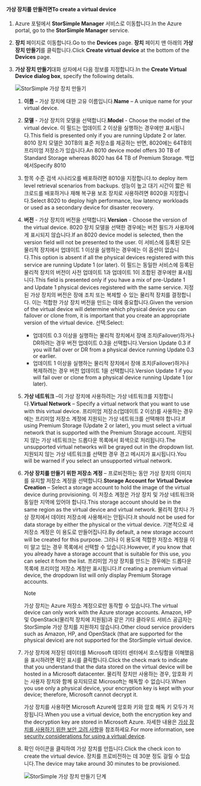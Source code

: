 #### <a name="to-create-a-virtual-device"></a><span data-ttu-id="fdc60-101">가상 장치를 만들려면</span><span class="sxs-lookup"><span data-stu-id="fdc60-101">To create a virtual device</span></span>
1. <span data-ttu-id="fdc60-102">Azure 포털에서 **StorSimple Manager** 서비스로 이동합니다.</span><span class="sxs-lookup"><span data-stu-id="fdc60-102">In the Azure portal, go to the **StorSimple Manager** service.</span></span>
2. <span data-ttu-id="fdc60-103">**장치** 페이지로 이동합니다.</span><span class="sxs-lookup"><span data-stu-id="fdc60-103">Go to the **Devices** page.</span></span> <span data-ttu-id="fdc60-104">**장치** 페이지 맨 아래의 **가상 장치 만들기**를 클릭합니다.</span><span class="sxs-lookup"><span data-stu-id="fdc60-104">Click **Create virtual device** at the bottom of the **Devices** page.</span></span>
3. <span data-ttu-id="fdc60-105">**가상 장치 만들기**대화 상자에서 다음 정보를 지정합니다.</span><span class="sxs-lookup"><span data-stu-id="fdc60-105">In the **Create Virtual Device dialog box**, specify the following details.</span></span>
   
    ![StorSimple 가상 장치 만들기](./media/storsimple-create-virtual-device-u2/CreatePremiumsva1.png)
   
   1. <span data-ttu-id="fdc60-107">**이름** – 가상 장치에 대한 고유 이름입니다.</span><span class="sxs-lookup"><span data-stu-id="fdc60-107">**Name** – A unique name for your virtual device.</span></span>
   2. <span data-ttu-id="fdc60-108">**모델** - 가상 장치의 모델을 선택합니다.</span><span class="sxs-lookup"><span data-stu-id="fdc60-108">**Model** - Choose the model of the virtual device.</span></span> <span data-ttu-id="fdc60-109">이 필드는 업데이트 2 이상을 실행하는 경우에만 표시됩니다.</span><span class="sxs-lookup"><span data-stu-id="fdc60-109">This field is presented only if you are running Update 2 or later.</span></span> <span data-ttu-id="fdc60-110">8010 장치 모델은 30TB의 표준 저장소를 제공하는 반면, 8020에는 64TB의 프리미엄 저장소가 있습니다.</span><span class="sxs-lookup"><span data-stu-id="fdc60-110">An 8010 device model offers 30 TB of Standard Storage whereas 8020 has 64 TB of Premium Storage.</span></span> <span data-ttu-id="fdc60-111">백업에서</span><span class="sxs-lookup"><span data-stu-id="fdc60-111">Specify 8010</span></span>
   3. <span data-ttu-id="fdc60-112">항목 수준 검색 시나리오를 배포하려면 8010을 지정합니다.</span><span class="sxs-lookup"><span data-stu-id="fdc60-112">to deploy item level retrieval  scenarios from backups.</span></span> <span data-ttu-id="fdc60-113">성능이 높고 대기 시간이 짧은 워크로드를 배포하거나 재해 복구용 보조 장치로 사용하려면 8020을 지정합니다.</span><span class="sxs-lookup"><span data-stu-id="fdc60-113">Select 8020 to deploy high performance, low latency workloads or used as a secondary device for disaster recovery.</span></span>
   4. <span data-ttu-id="fdc60-114">**버전** - 가상 장치의 버전을 선택합니다.</span><span class="sxs-lookup"><span data-stu-id="fdc60-114">**Version** - Choose the version of the virtual device.</span></span> <span data-ttu-id="fdc60-115">8020 장치 모델을 선택한 경우에는 버전 필드가 사용자에게 표시되지 않습니다.</span><span class="sxs-lookup"><span data-stu-id="fdc60-115">If an 8020 device model is selected, then the version field will not be presented to the user.</span></span> <span data-ttu-id="fdc60-116">이 서비스에 등록된 모든 물리적 장치에서 업데이트 1 이상을 실행하는 경우에는 이 옵션이 없습니다.</span><span class="sxs-lookup"><span data-stu-id="fdc60-116">This option is absent if all the physical devices registered with this service are running Update 1 (or later).</span></span> <span data-ttu-id="fdc60-117">이 필드는 동일한 서비스에 등록된 물리적 장치의 버전이 사전 업데이트 1과 업데이트 1이 조합된 경우에만 표시됩니다.</span><span class="sxs-lookup"><span data-stu-id="fdc60-117">This field is presented only if you have a mix of pre-Update 1 and Update 1 physical devices registered with the same service.</span></span> <span data-ttu-id="fdc60-118">지정된 가상 장치의 버전은 장애 조치 또는 복제할 수 있는 물리적 장치를 결정합니다. 이는 적합한 가상 장치 버전을 만드는 데에 중요합니다.</span><span class="sxs-lookup"><span data-stu-id="fdc60-118">Given the version of the virtual device will determine which physical device you can failover or clone from, it is important that you create an appropriate version of the virtual device.</span></span> <span data-ttu-id="fdc60-119">선택:</span><span class="sxs-lookup"><span data-stu-id="fdc60-119">Select:</span></span>
      
      * <span data-ttu-id="fdc60-120">업데이트 0.3 이상을 실행하는 물리적 장치에서 장애 조치(Failover)하거나 DR하려는 경우 버전 업데이트 0.3을 선택합니다.</span><span class="sxs-lookup"><span data-stu-id="fdc60-120">Version Update 0.3 if you will fail over or DR from a physical device running Update 0.3 or earlier.</span></span> 
      * <span data-ttu-id="fdc60-121">업데이트 1 이상을 실행하는 물리적 장치에서 장애 조치(Failover)하거나 복제하려는 경우 버전 업데이트 1을 선택합니다.</span><span class="sxs-lookup"><span data-stu-id="fdc60-121">Version Update 1 if you will fail over or clone from a physical device running Update 1 (or later).</span></span> 
   5. <span data-ttu-id="fdc60-122">**가상 네트워크** –이 가상 장치에 사용하려는 가상 네트워크를 지정합니다.</span><span class="sxs-lookup"><span data-stu-id="fdc60-122">**Virtual Network** – Specify a virtual network that you want to use with this virtual device.</span></span> <span data-ttu-id="fdc60-123">프리미엄 저장소(업데이트 2 이상)를 사용하는 경우에는 프리미엄 저장소 계정에 지원되는 가상 네트워크를 선택해야 합니다.</span><span class="sxs-lookup"><span data-stu-id="fdc60-123">If using Premium Storage (Update 2 or later), you must select a virtual network that is supported with the Premium Storage account.</span></span> <span data-ttu-id="fdc60-124">지원되지 않는 가상 네트워크는 드롭다운 목록에서 회색으로 처리됩니다.</span><span class="sxs-lookup"><span data-stu-id="fdc60-124">The unsupported virtual networks will be grayed out in the dropdown list.</span></span> <span data-ttu-id="fdc60-125">지원되지 않는 가상 네트워크를 선택한 경우 경고 메시지가 표시됩니다.</span><span class="sxs-lookup"><span data-stu-id="fdc60-125">You will be warned if you select an unsupported virtual network.</span></span> 
   6. <span data-ttu-id="fdc60-126">**가상 장치를 만들기 위한 저장소 계정** – 프로비전하는 동안 가상 장치의 이미지를 유지할 저장소 계정을 선택합니다.</span><span class="sxs-lookup"><span data-stu-id="fdc60-126">**Storage Account for Virtual Device Creation** – Select a storage account to hold the image of the virtual device during provisioning.</span></span> <span data-ttu-id="fdc60-127">이 저장소 계정은 가상 장치 및 가상 네트워크와 동일한 지역에 있어야 합니다.</span><span class="sxs-lookup"><span data-stu-id="fdc60-127">This storage account should be in the same region as the virtual device and virtual network.</span></span> <span data-ttu-id="fdc60-128">물리적 장치나 가상 장치에서 데이터 저장소에 사용해서는 안됩니다.</span><span class="sxs-lookup"><span data-stu-id="fdc60-128">It should not be used for data storage by either the physical or the virtual device.</span></span> <span data-ttu-id="fdc60-129">기본적으로 새 저장소 계정은 이 용도로 만들어집니다.</span><span class="sxs-lookup"><span data-stu-id="fdc60-129">By default, a new storage account will be created for this purpose.</span></span> <span data-ttu-id="fdc60-130">그러나 이 용도에 적합한 저장소 계정을 이미 알고 있는 경우 목록에서 선택할 수 있습니다.</span><span class="sxs-lookup"><span data-stu-id="fdc60-130">However, if you know that you already have a storage account that is suitable for this use, you can select it from the list.</span></span> <span data-ttu-id="fdc60-131">프리미엄 가상 장치를 만드는 경우에는 드롭다운 목록에 프리미엄 저장소 계정만 표시됩니다.</span><span class="sxs-lookup"><span data-stu-id="fdc60-131">If creating a premium virtual device, the dropdown list will only display Premium Storage accounts.</span></span> 
      
      > [!NOTE]
      > <span data-ttu-id="fdc60-132">가상 장치는 Azure 저장소 계정으로만 동작할 수 있습니다.</span><span class="sxs-lookup"><span data-stu-id="fdc60-132">The virtual device can only work with the Azure storage accounts.</span></span> <span data-ttu-id="fdc60-133">Amazon, HP 및 OpenStack(물리적 장치에 지원됨)과 같은 기타 클라우드 서비스 공급자는 StorSimple 가상 장치를 지원하지 않습니다.</span><span class="sxs-lookup"><span data-stu-id="fdc60-133">Other cloud service providers such as Amazon, HP, and OpenStack (that are supported for the physical device) are not supported for the StorSimple virtual device.</span></span>
      > 
      > 
   7. <span data-ttu-id="fdc60-134">가상 장치에 저장된 데이터를 Microsoft 데이터 센터에서 호스팅함을 이해했음을 표시하려면 확인 표시를 클릭합니다.</span><span class="sxs-lookup"><span data-stu-id="fdc60-134">Click the check mark to indicate that you understand that the data stored on the virtual device will be hosted in a Microsoft datacenter.</span></span> <span data-ttu-id="fdc60-135">물리적 장치만 사용하는 경우, 암호화 키는 사용자 장치와 함께 유지되므로 Microsoft는 해독할 수 없습니다.</span><span class="sxs-lookup"><span data-stu-id="fdc60-135">When you use only a physical device, your encryption key is kept with your device; therefore, Microsoft cannot decrypt it.</span></span> 
      
       <span data-ttu-id="fdc60-136">가상 장치를 사용하면 Microsoft Azure에 암호화 키와 암호 해독 키 모두가 저장됩니다.</span><span class="sxs-lookup"><span data-stu-id="fdc60-136">When you use a virtual device, both the encryption key and the decryption key are stored in Microsoft Azure.</span></span> <span data-ttu-id="fdc60-137">자세한 내용은 [가상 장치를 사용하기 위한 보안 고려 사항](../articles/storsimple/storsimple-security.md#storsimple-virtual-device-security)을 참조하세요.</span><span class="sxs-lookup"><span data-stu-id="fdc60-137">For more information, see [security considerations for using a virtual device](../articles/storsimple/storsimple-security.md#storsimple-virtual-device-security).</span></span>
   8. <span data-ttu-id="fdc60-138">확인 아이콘을 클릭하여 가상 장치를 만듭니다.</span><span class="sxs-lookup"><span data-stu-id="fdc60-138">Click the check icon to create the virtual device.</span></span> <span data-ttu-id="fdc60-139">장치를 프로비전하는 데 30분 정도 걸릴 수 있습니다.</span><span class="sxs-lookup"><span data-stu-id="fdc60-139">The device may take around 30 minutes to be provisioned.</span></span>
      
      ![StorSimple 가상 장치 만들기 단계](./media/storsimple-create-virtual-device-u2/StorSimple_VirtualDeviceCreating1M.png)

